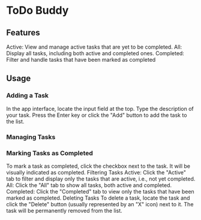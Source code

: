 # ToDo Buddy

## Features
Active: View and manage active tasks that are yet to be completed.
All: Display all tasks, including both active and completed ones.
Completed: Filter and handle tasks that have been marked as completed

## Usage
### Adding a Task
In the app interface, locate the input field at the top.
Type the description of your task.
Press the Enter key or click the "Add" button to add the task to the list.
### Managing Tasks
### Marking Tasks as Completed
To mark a task as completed, click the checkbox next to the task. It will be visually indicated as completed.
Filtering Tasks
Active: Click the "Active" tab to filter and display only the tasks that are active, i.e., not yet completed.
All: Click the "All" tab to show all tasks, both active and completed.
Completed: Click the "Completed" tab to view only the tasks that have been marked as completed.
Deleting Tasks
To delete a task, locate the task and click the "Delete" button (usually represented by an "X" icon) next to it. The task will be permanently removed from the list.
